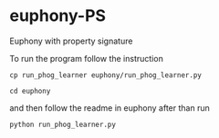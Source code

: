 # euphony-PS
Euphony with property signature

To run the program follow the instruction


`cp run_phog_learner euphony/run_phog_learner.py`

`cd euphony`

and then follow the readme in euphony
after than run

`python run_phog_learner.py`



